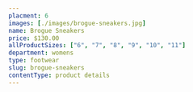 ```yaml
---
placment: 6
images: [./images/brogue-sneakers.jpg]
name: Brogue Sneakers
price: $130.00
allProductSizes: ["6", "7", "8", "9", "10", "11"]
department: womens
type: footwear
slug: brogue-sneakers
contentType: product details
---
```

